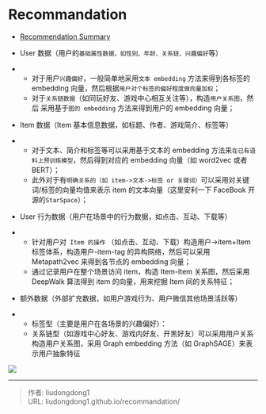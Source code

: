 # Recommandation


- [Recommendation Summary](https://mp.weixin.qq.com/s?__biz=MzU1NTUxNTM0Mg==&mid=2247503939&idx=3&sn=4b921c9715e1152ef30ab0005cd6bdbd&chksm=fbd1bce2cca635f48e03120686e4515aa77a6bdf0a8ff8611b69d35e994aaceb169116ff76e5&scene=126&sessionid=1607828429&key=3dc5cb16e3a2ef1c6211a76f1db9a9b97ced4bea2b66da02217b941b8900be173e28b0ff4ccca81e65486cae44ef072eb891080684b31311c63b0c244deda29914a92b915f5542781fedccd1167a716403c4ba2b1197efe60af36909d0bf8a0f20db36e59436d8d950f9400f61dbc6a0c6da2c3cb9455d51cb90401f75b406f1&ascene=1&uin=MzE0ODMxOTQzMQ%3D%3D&devicetype=Windows+10+x64&version=6300002f&lang=zh_CN&exportkey=A8%2FPXJOzUJbPO2elsS19WT4%3D&pass_ticket=w%2Fpc6C5KDtVj%2Beh2vLjGFeKNhX9PO7R%2BDceH7UrCSuY6uEGbKjF5cq30Ri5W20h2&wx_header=0)

- User 数据（用户的`基础属性数据，如性别、年龄、关系链、兴趣偏好`等）
- - 对于用户`兴趣偏好`，一般简单地采用`文本 embedding` 方法来得到各标签的 embedding 向量，然后根据`用户对个标签的偏好程度做向量加权`；
  - 对于`关系链数据`（如同玩好友、游戏中心相互关注等），构造`用户关系图`，然后  采用基于`图的 embedding` 方法来得到用户的 embedding 向量；
- Item 数据（Item 基本信息数据，如标题、作者、游戏简介、标签等）
- - 对于文本、简介和标签等可以采用基于文本的 embedding 方法来`在已有语料上预训练模型`，然后得到对应的 embedding 向量（如 word2vec 或者 BERT）；
  - 此外对于有`明确关系的（如 item->文本->标签 or 关键词）`可以采用对关键词/标签的向量均值来表示 item 的文本向量（这里安利一下 FaceBook 开源的`StarSpace`）；
- User 行为数据（用户在场景中的行为数据，如点击、互动、下载等）
- - 针对用户对` Item 的操作`	（如点击、互动、下载）构造用户->item+Item 标签体系，构造用户-item-tag 的异构网络，然后可以采用 Metapath2vec 来得到各节点的 embedding 向量；
  - 通过记录用户在整个场景访问 item，构造 Item-Item 关系图，然后采用 DeepWalk 算法得到 item 的向量，用来挖掘 Item 间的关系特征；
- 额外数据（外部扩充数据，如用户游戏行为、用户微信其他场景活跃等）
- - 标签型（主要是用户在各场景的兴趣偏好）：
  - 关系链型（如游戏中心好友、游戏内好友、开黑好友）可以采用用户关系构造用户关系图，采用 Graph embedding 方法（如 GraphSAGE）来表示用户抽象特征

![](https://gitee.com/github-25970295/blogImage/raw/master/img/image-20201216095340156.png)

---

> 作者: liudongdong1  
> URL: liudongdong1.github.io/recommandation/  

